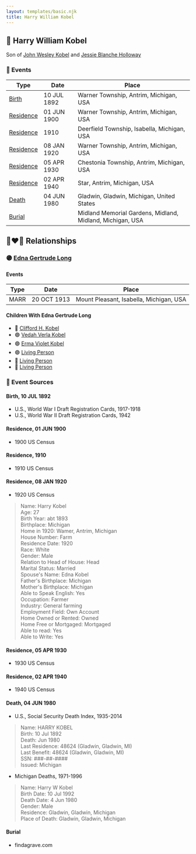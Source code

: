 ```yaml
---
layout: templates/basic.njk
title: Harry William Kobel
---
```

## 🔵 Harry William Kobel

Son of [John Wesley Kobel](/people/2/24649136) and [Jessie Blanche Holloway](/people/2/29242864)

### 📆 Events

Type | Date | Place
------ | ------ | ------
[Birth](#event-0) | 10 JUL 1892 | Warner Township, Antrim, Michigan, USA
[Residence](#event-1) | 01 JUN 1900 | Warner Township, Antrim, Michigan, USA
[Residence](#event-2) | 1910 | Deerfield Township, Isabella, Michigan, USA
[Residence](#event-3) | 08 JAN 1920 | Warner Township, Antrim, Michigan, USA
[Residence](#event-4) | 05 APR 1930 | Chestonia Township, Antrim, Michigan, USA
[Residence](#event-5) | 02 APR 1940 | Star, Antrim, Michigan, USA
[Death](#event-6) | 04 JUN 1980 | Gladwin, Gladwin, Michigan, United States
[Burial](#event-7) |  | Midland Memorial Gardens, Midland, Midland, Michigan, USA

## 👩‍❤️‍👨 Relationships

### 🟣 [Edna Gertrude Long](/people/3/33710863)

#### Events

Type | Date | Place
------ | ------ | ------
MARR | 20 OCT 1913 | Mount Pleasant, Isabella, Michigan, USA
#### Children With Edna Gertrude Long
* 🔵 [Clifford H. Kobel](/people/2/28732388)
* 🟣 [Vedah Verla Kobel](/people/6/67698772)
* 🟣 [Erma Violet Kobel](/people/9/97335746)
* 🟣 [Living Person](/people/4/49691942)
* 🔵 [Living Person](/people/2/26156627)
* 🔵 [Living Person](/people/3/32391326)
### 📰 Event Sources

#### <a id="event-0"></a> Birth, 10 JUL 1892
* U.S., World War I Draft Registration Cards, 1917-1918
* U.S., World War II Draft Registration Cards, 1942

#### <a id="event-1"></a> Residence, 01 JUN 1900
* 1900 US Census

#### <a id="event-2"></a> Residence, 1910
* 1910 US Census

#### <a id="event-3"></a> Residence, 08 JAN 1920
* 1920 US Census
>   
  > Name: Harry Kobel  
  > Age: 27  
  > Birth Year: abt 1893  
  > Birthplace: Michigan  
  > Home in 1920: Wamer, Antrim, Michigan  
  > House Number: Farm  
  > Residence Date: 1920  
  > Race: White  
  > Gender: Male  
  > Relation to Head of House: Head  
  > Marital Status: Married  
  > Spouse's Name: Edna Kobel  
  > Father's Birthplace: Michigan  
  > Mother's Birthplace: Michigan  
  > Able to Speak English: Yes  
  > Occupation: Farmer  
  > Industry: General farming  
  > Employment Field: Own Account  
  > Home Owned or Rented: Owned  
  > Home Free or Mortgaged: Mortgaged  
  > Able to read: Yes  
  > Able to Write: Yes

#### <a id="event-4"></a> Residence, 05 APR 1930
* 1930 US Census

#### <a id="event-5"></a> Residence, 02 APR 1940
* 1940 US Census

#### <a id="event-6"></a> Death, 04 JUN 1980
* U.S., Social Security Death Index, 1935-2014
>   
  > Name: HARRY KOBEL  
  > Birth: 10 Jul 1892  
  > Death: Jun 1980  
  > Last Residence: 48624 (Gladwin, Gladwin, MI)  
  > Last Benefit: 48624 (Gladwin, Gladwin, MI)  
  > SSN: ###-##-####  
  > Issued: Michigan
* Michigan Deaths, 1971-1996
>   
  > Name:  Harry W Kobel  
  > Birth Date: 10 Jul 1992  
  > Death Date: 4 Jun 1980  
  > Gender: Male  
  > Residence: Gladwin, Gladwin, Michigan  
  > Place of Death: Gladwin, Gladwin, Michigan

#### <a id="event-7"></a> Burial
* findagrave.com